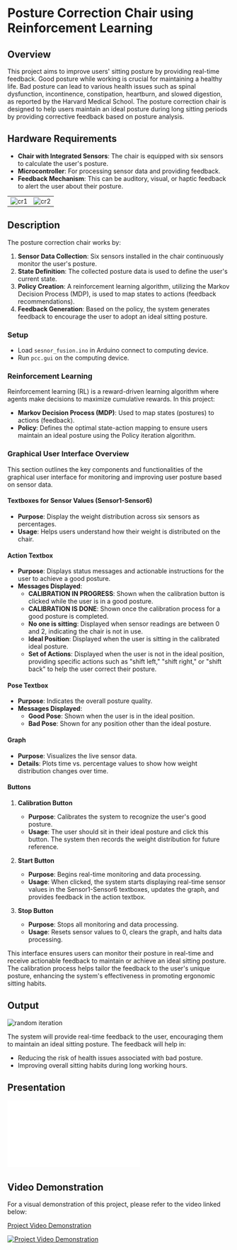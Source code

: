 # Posture Correction Chair using Reinforcement Learning

## Overview

This project aims to improve users' sitting posture by providing real-time feedback. Good posture while working is crucial for maintaining a healthy life. Bad posture can lead to various health issues such as spinal dysfunction, incontinence, constipation, heartburn, and slowed digestion, as reported by the Harvard Medical School. The posture correction chair is designed to help users maintain an ideal posture during long sitting periods by providing corrective feedback based on posture analysis.

## Hardware Requirements

- **Chair with Integrated Sensors**: The chair is equipped with six sensors to calculate the user's posture.
- **Microcontroller**: For processing sensor data and providing feedback.
- **Feedback Mechanism**: This can be auditory, visual, or haptic feedback to alert the user about their posture.

<table>
  <tr>
    <td><img src="https://github.com/dheerajkallakuri/Posture-Correction-Chair/assets/23552796/24804d8f-e95d-44ea-84fc-83855b29f499" alt="cr1" height="300"></td>
    <td><img src="https://github.com/dheerajkallakuri/Posture-Correction-Chair/assets/23552796/9034e26a-74a7-42c0-8b06-e797183cd3d1" alt="cr2" height="300"></td>
  </tr>
</table>

## Description

The posture correction chair works by:
1. **Sensor Data Collection**: Six sensors installed in the chair continuously monitor the user's posture.
2. **State Definition**: The collected posture data is used to define the user's current state.
3. **Policy Creation**: A reinforcement learning algorithm, utilizing the Markov Decision Process (MDP), is used to map states to actions (feedback recommendations).
4. **Feedback Generation**: Based on the policy, the system generates feedback to encourage the user to adopt an ideal sitting posture.

### Setup
- Load `sesnor_fusion.ino` in Arduino connect to computing device.
- Run `pcc.gui` on the computing device.

### Reinforcement Learning

Reinforcement learning (RL) is a reward-driven learning algorithm where agents make decisions to maximize cumulative rewards. In this project:
- **Markov Decision Process (MDP)**: Used to map states (postures) to actions (feedback).
- **Policy**: Defines the optimal state-action mapping to ensure users maintain an ideal posture using the Policy iteration algorithm.

### Graphical User Interface Overview

This section outlines the key components and functionalities of the graphical user interface for monitoring and improving user posture based on sensor data.

#### Textboxes for Sensor Values (Sensor1-Sensor6)
- **Purpose**: Display the weight distribution across six sensors as percentages.
- **Usage**: Helps users understand how their weight is distributed on the chair.

#### Action Textbox
- **Purpose**: Displays status messages and actionable instructions for the user to achieve a good posture.
- **Messages Displayed**:
  - **CALIBRATION IN PROGRESS**: Shown when the calibration button is clicked while the user is in a good posture.
  - **CALIBRATION IS DONE**: Shown once the calibration process for a good posture is completed.
  - **No one is sitting**: Displayed when sensor readings are between 0 and 2, indicating the chair is not in use.
  - **Ideal Position**: Displayed when the user is sitting in the calibrated ideal posture.
  - **Set of Actions**: Displayed when the user is not in the ideal position, providing specific actions such as "shift left," "shift right," or "shift back" to help the user correct their posture.

#### Pose Textbox
- **Purpose**: Indicates the overall posture quality.
- **Messages Displayed**:
  - **Good Pose**: Shown when the user is in the ideal position.
  - **Bad Pose**: Shown for any position other than the ideal posture.

#### Graph
- **Purpose**: Visualizes the live sensor data.
- **Details**: Plots time vs. percentage values to show how weight distribution changes over time.

#### Buttons
1. **Calibration Button**
   - **Purpose**: Calibrates the system to recognize the user's good posture.
   - **Usage**: The user should sit in their ideal posture and click this button. The system then records the weight distribution for future reference.
   
2. **Start Button**
   - **Purpose**: Begins real-time monitoring and data processing.
   - **Usage**: When clicked, the system starts displaying real-time sensor values in the Sensor1-Sensor6 textboxes, updates the graph, and provides feedback in the action textbox.
   
3. **Stop Button**
   - **Purpose**: Stops all monitoring and data processing.
   - **Usage**: Resets sensor values to 0, clears the graph, and halts data processing.

This interface ensures users can monitor their posture in real-time and receive actionable feedback to maintain or achieve an ideal sitting posture. The calibration process helps tailor the feedback to the user's unique posture, enhancing the system's effectiveness in promoting ergonomic sitting habits.

## Output

<img width="300" height="300" alt="random iteration" src="https://github.com/dheerajkallakuri/Posture-Correction-Chair/assets/23552796/0cefa011-6026-48d7-a88b-14ae2b2b8d22">

The system will provide real-time feedback to the user, encouraging them to maintain an ideal sitting posture. The feedback will help in:
- Reducing the risk of health issues associated with bad posture.
- Improving overall sitting habits during long working hours.

## Presentation

![Presentation Preview](Presentation.pdf)

## Video Demonstration

For a visual demonstration of this project, please refer to the video linked below:

[Project Video Demonstration](https://youtu.be/rPdr48VaFvE)

[![Project Video Demonstration](https://img.youtube.com/vi/rPdr48VaFvE/0.jpg)](https://www.youtube.com/watch?v=rPdr48VaFvE)


